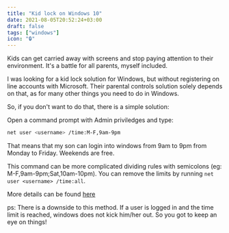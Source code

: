 ```yaml
---
title: "Kid lock on Windows 10"
date: 2021-08-05T20:52:24+03:00
draft: false
tags: ["windows"]
icon: "🔒"
---
```


Kids can get carried away with screens and stop paying attention to their environment. It's a battle for all parents, myself included.

I was looking for a kid lock solution for Windows, but without registering on line accounts with Microsoft. Their parental controls solution solely depends on that, as for many other things you need to do in Windows. 

So, if you don't want to do that, there is a simple solution:

Open a command prompt with Admin priviledges and type:

```bash
net user <username> /time:M-F,9am-9pm
```

That means that my son can login into windows from 9am to 9pm from Monday to Friday. Weekends are free.

This command can be more complicated dividing rules with semicolons (eg: M-F,9am-9pm;Sat,10am-10pm). You can remove the limits by running `net user <username> /time:all`.

More details can be found [here](https://www.howtogeek.com/250224/how-to-set-time-limits-for-a-regular-account-in-windows-10/)

ps: There is a downside to this method. If a user is logged in and the time limit is reached, windows does not kick him/her out. So you got to keep an eye on things!
